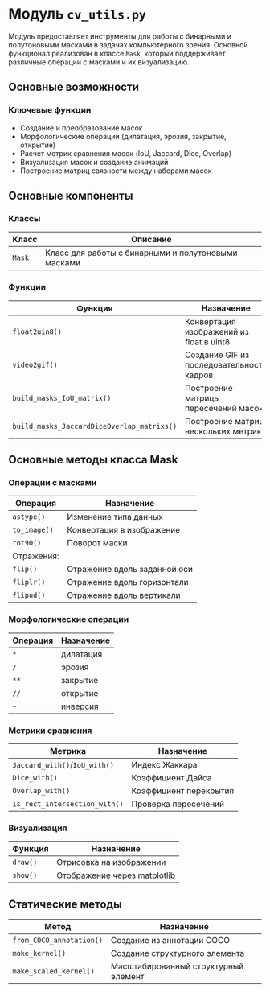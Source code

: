 # Модуль `cv_utils.py`

Модуль предоставляет инструменты для работы с бинарными и полутоновыми масками в задачах компьютерного зрения. Основной функционал реализован в классе `Mask`, который поддерживает различные операции с масками и их визуализацию.

## Основные возможности

### Ключевые функции
- Создание и преобразование масок
- Морфологические операции (дилатация, эрозия, закрытие, открытие)
- Расчет метрик сравнения масок (IoU, Jaccard, Dice, Overlap)
- Визуализация масок и создание анимаций
- Построение матриц связности между наборами масок

## Основные компоненты

### Классы

| Класс  | Описание                                            |
|--------|-----------------------------------------------------|
| `Mask` | Класс для работы с бинарными и полутоновыми масками |

### Функции

| Функция                                    | Назначение                                |
|--------------------------------------------|-------------------------------------------|
| `float2uin8()`                             | Конвертация изображений из float в uint8  |
| `video2gif()`                              | Создание GIF из последовательности кадров |
| `build_masks_IoU_matrix()`                 | Построение матрицы пересечений масок      |
| `build_masks_JaccardDiceOverlap_matrixs()` | Построение матриц нескольких метрик       |

## Основные методы класса Mask

### Операции с масками
| Операция     | Назначение                   |
|--------------|------------------------------|
| `astype()`   | Изменение типа данных        |
| `to_image()` | Конвертация в изображение    |
| `rot90()`    | Поворот маски                |
| Отражения:   |                              |
| `flip()`     | Отражение вдоль заданной оси | 
| `fliplr()`   | Отражение вдоль горизонтали  |
| `flipud()`   | Отражение вдоль вертикали    |

### Морфологические операции
| Операция | Назначение |
|----------|------------|
| `*`      | дилатация  |
| `/`      | эрозия     |
| `**`     | закрытие   |
| `//`     | открытие   |
| `~`      | инверсия   |

### Метрики сравнения
| Метрика                       | Назначение             |
|-------------------------------|------------------------|
| `Jaccard_with()`/`IoU_with()` | Индекс Жаккара         |
| `Dice_with()`                 | Коэффициент Дайса      |
| `Overlap_with()`              | Коэффициент перекрытия |
| `is_rect_intersection_with()` | Проверка пересечений   |

### Визуализация
| Функция  | Назначение                   |
|----------|------------------------------|
| `draw()` | Отрисовка на изображении     |
| `show()` | Отображение через matplotlib |

## Статические методы
| Метод                    | Назначение                            |
|--------------------------|---------------------------------------|
| `from_COCO_annotation()` | Создание из аннотации COCO            |
| `make_kernel()`          | Создание структурного элемента        |
| `make_scaled_kernel()`   | Масштабированный структурный элемент  |